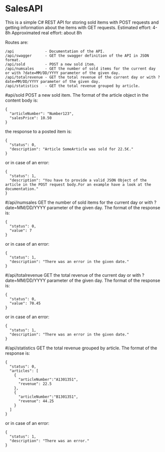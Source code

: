 # SalesAPI
This is a simple C# REST API for storing sold items with POST requests and getting information about the items with GET requests.
Estimated effort: 4-8h
Approximated real effort: about 8h

Routes are:
```
/api              - Documentation of the API.
/api/swagger      - GET the swagger definition of the API in JSON format.
/api/sold         - POST a new sold item.
/api/numsales     - GET the number of sold items for the current day or with ?date=MM/DD/YYYY parameter of the given day.
/api/totalrevenue - GET the total revenue of the current day or with ?date=MM/DD/YYYY parameter of the given day.
/api/statistics   - GET the total revenue grouped by article. 
```

#api/sold
POST a new sold item.
The format of the article object in the content body is:
```
{
  "articleNumber": "Number123",
  "salesPrice": 10.50
}
```
the response to a posted item is:

```
{
  "status": 0,
  "description": "Article SomeArticle was sold for 22.5€."
}
```
or in case of an error:
```
{
  "status": 1,
  "description": "You have to provide a valid JSON Object of the article in the POST request body.For an example have a look at the documentation."
}
```

#/api/numsales
GET the number of sold items for the current day or with ?date=MM/DD/YYYY parameter of the given day.
The format of the response is:
```
{
  "status": 0,
  "value": 7
}
```
or in case of an error:
```
{
  "status": 1,
  "description": "There was an error in the given date."
}
```


#/api/totalrevenue
GET the total revenue of the current day or with ?date=MM/DD/YYYY parameter of the given day.
The format of the response is:
```
{
  "status": 0,
  "value": 70.45
}
```
or in case of an error:
```
{
  "status": 1,
  "description": "There was an error in the given date."
}
```


#/api/statistics
GET the total revenue grouped by article. 
The format of the response is:
```
{
  "status": 0,
  "articles": [
    {
      "articleNumber":"A1301351",
      "revenue": 22.5
    },
    {
      "articleNumber":"B1301351",
      "revenue": 44.25
    }
  ]
}
```
or in case of an error:
```
{
  "status": 1,
  "description": "There was an error."
}
```

